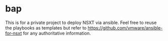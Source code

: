 # bap
This is for a private project to deploy NSXT via ansible. Feel free to reuse the playbooks as templates but refer to https://github.com/vmware/ansible-for-nsxt for any authoritative information.
